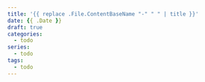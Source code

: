```yaml
---
title: '{{ replace .File.ContentBaseName "-" " " | title }}'
date: {{ .Date }}
draft: true
categories:
  - todo
series:
  - todo
tags:
  - todo
---
```

